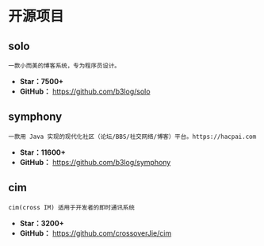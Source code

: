 <!--
 * @Description: 
 * @Author: twp
 * @LastEditors: twp
 * @Date: 2019-05-31 23:49:55
 * @LastEditTime: 2019-06-02 00:04:17
 -->

# 开源项目

## solo

    一款小而美的博客系统，专为程序员设计。

* **Star：7500+**
* **GitHub：** <https://github.com/b3log/solo>

## symphony

    一款用 Java 实现的现代化社区（论坛/BBS/社交网络/博客）平台。https://hacpai.com

* **Star：11600+**
* **GitHub：** <https://github.com/b3log/symphony>

## cim

    cim(cross IM) 适用于开发者的即时通讯系统

* **Star：3200+**
* **GitHub：** <https://github.com/crossoverJie/cim>
